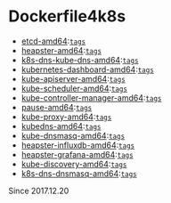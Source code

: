 # Dockerfile4k8s

- [etcd-amd64](https://hub.docker.com/r/dolphintwo/etcd-amd64):[`tags`](https://github.com/dolphintwo/Dockerfile4k8s/blob/master/etcd-amd64/README.md)
- [heapster-amd64](https://hub.docker.com/r/dolphintwo/heapster-amd64):[`tags`](https://github.com/dolphintwo/Dockerfile4k8s/blob/master/heapster-amd64/README.md)
- [k8s-dns-kube-dns-amd64](https://hub.docker.com/r/dolphintwo/k8s-dns-kube-dns-amd64):[`tags`](https://github.com/dolphintwo/Dockerfile4k8s/blob/master/k8s-dns-kube-dns-amd64/README.md)
- [kubernetes-dashboard-amd64](https://hub.docker.com/r/dolphintwo/kubernetes-dashboard-amd64):[`tags`](https://github.com/dolphintwo/Dockerfile4k8s/blob/master/kubernetes-dashboard-amd64/README.md)
- [kube-apiserver-amd64](https://hub.docker.com/r/dolphintwo/kube-apiserver-amd64):[`tags`](https://github.com/dolphintwo/Dockerfile4k8s/blob/master/kube-apiserver-amd64/README.md)
- [kube-scheduler-amd64](https://hub.docker.com/r/dolphintwo/kube-scheduler-amd64):[`tags`](https://github.com/dolphintwo/Dockerfile4k8s/blob/master/kube-scheduler-amd64/README.md)
- [kube-controller-manager-amd64](https://hub.docker.com/r/dolphintwo/kube-controller-manager-amd64):[`tags`](https://github.com/dolphintwo/Dockerfile4k8s/blob/master/kube-controller-manager-amd644/README.md)
- [pause-amd64](https://hub.docker.com/r/dolphintwo/pause-amd64):[`tags`](https://github.com/dolphintwo/Dockerfile4k8s/blob/master/pause-amd64/README.md)
- [kube-proxy-amd64](https://hub.docker.com/r/dolphintwo/kube-proxy-amd64):[`tags`](https://github.com/dolphintwo/Dockerfile4k8s/blob/master/kube-proxy-amd64/README.md)
- [kubedns-amd64](https://hub.docker.com/r/dolphintwo/kubedns-amd64):[`tags`](https://github.com/dolphintwo/Dockerfile4k8s/blob/master/kubedns-amd64/README.md)
- [kube-dnsmasq-amd64](https://hub.docker.com/r/dolphintwo/kube-dnsmasq-amd64):[`tags`](https://github.com/dolphintwo/Dockerfile4k8s/blob/master/kube-dnsmasq-amd64/README.md)
- [heapster-influxdb-amd64](https://hub.docker.com/r/dolphintwo/heapster-influxdb-amd64):[`tags`](https://github.com/dolphintwo/Dockerfile4k8s/blob/master/heapster-influxdb-amd64/README.md)
- [heapster-grafana-amd64](https://hub.docker.com/r/dolphintwo/heapster-grafana-amd64):[`tags`](https://github.com/dolphintwo/Dockerfile4k8s/blob/master/heapster-grafana-amd64/README.md)
- [kube-discovery-amd64](https://hub.docker.com/r/dolphintwo/kube-discovery-amd64):[`tags`](https://github.com/dolphintwo/Dockerfile4k8s/blob/master/kube-discovery-amd64/README.md)
- [k8s-dns-dnsmasq-amd64](https://hub.docker.com/r/dolphintwo/k8s-dns-dnsmasq-amd64):[`tags`](https://github.com/dolphintwo/Dockerfile4k8s/blob/master/k8s-dns-dnsmasq-amd64/README.md)


Since 2017.12.20
